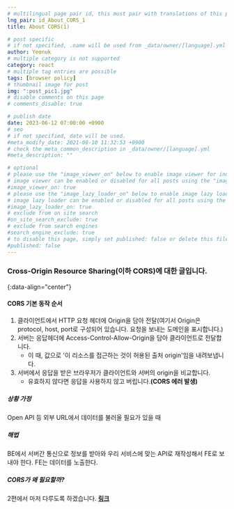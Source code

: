 ```yaml
---
# multilingual page pair id, this must pair with translations of this page. (This name must be unique)
lng_pair: id_About_CORS_1
title: About CORS(1)

# post specific
# if not specified, .name will be used from _data/owner/[language].yml
author: Yeonuk
# multiple category is not supported
category: react
# multiple tag entries are possible
tags: [browser policy]
# thumbnail image for post
img: ":post_pic1.jpg"
# disable comments on this page
# comments_disable: true

# publish date
date: 2023-06-12 07:00:00 +0900
# seo
# if not specified, date will be used.
#meta_modify_date: 2021-08-10 11:32:53 +0900
# check the meta_common_description in _data/owner/[language].yml
#meta_description: ""

# optional
# please use the "image_viewer_on" below to enable image viewer for individual pages or posts (_posts/ or [language]/_posts folders).
# image viewer can be enabled or disabled for all posts using the "image_viewer_posts: true" setting in _data/conf/main.yml.
#image_viewer_on: true
# please use the "image_lazy_loader_on" below to enable image lazy loader for individual pages or posts (_posts/ or [language]/_posts folders).
# image lazy loader can be enabled or disabled for all posts using the "image_lazy_loader_posts: true" setting in _data/conf/main.yml.
#image_lazy_loader_on: true
# exclude from on site search
#on_site_search_exclude: true
# exclude from search engines
#search_engine_exclude: true
# to disable this page, simply set published: false or delete this file
#published: false
---
```


<!-- outline-start -->

### Cross-Origin Resource Sharing(이하 CORS)에 대한 글입니다.

{:data-align="center"}

<!-- outline-end -->

#### CORS 기본 동작 순서

1. 클라이언트에서 HTTP 요청 헤더에 Origin을 담아 전달(여기서 Origin은 protocol, host, port로 구성되어 있습니다. 요청을 보내는 도메인을 표시합니다.)
2. 서버는 응답헤더에 Access-Control-Allow-Origin을 담아 클라이언트로 전달합니다.
   - 이 때, 값으로 '이 리소스를 접근하는 것이 허용된 출처 origin'임을 내려보냅니다.
3. 서버에서 응답을 받은 브라우저가 클라이언트와 서버의 origin을 비교합니다.
   - 유효하지 않다면 응답을 사용하지 않고 버립니다.**(CORS 에러 발생)**

##### 상황 가정

Open API 등 외부 URL에서 데이터를 불러올 필요가 있을 때

##### 해법

BE에서 서버간 통신으로 정보를 받아와 우리 서비스에 맞는 API로 재작성해서 FE로 보내야 한다. FE는 데이터를 노출한다.

##### CORS가 왜 필요할까?

2편에서 마저 다루도록 하겠습니다. **[링크](https://yeonuk44.github.io/posts/2023-06-13-CORS-2)**
